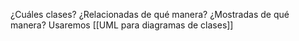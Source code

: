 ¿Cuáles clases? ¿Relacionadas de qué manera? ¿Mostradas de qué manera?
Usaremos [[UML para diagramas de clases]]
